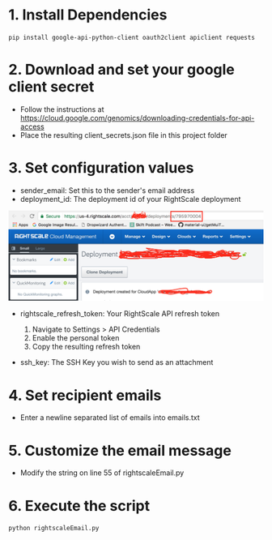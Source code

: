# 1. Install Dependencies

```
pip install google-api-python-client oauth2client apiclient requests
```

# 2. Download and set your google client secret

- Follow the instructions at https://cloud.google.com/genomics/downloading-credentials-for-api-access
- Place the resulting client_secrets.json file in this project folder

# 3. Set configuration values

- sender_email: Set this to the sender's email address
- deployment_id: The deployment id of your RightScale deployment

![Screenshot](DeploymentId.png)

- rightscale_refresh_token: Your RightScale API refresh token
    1. Navigate to Settings > API Credentials
    2. Enable the personal token
    3. Copy the resulting refresh token

- ssh_key: The SSH Key you wish to send as an attachment

# 4. Set recipient emails

- Enter a newline separated list of emails into emails.txt

# 5. Customize the email message

- Modify the string on line 55 of rightscaleEmail.py

# 6. Execute the script

```
python rightscaleEmail.py
```